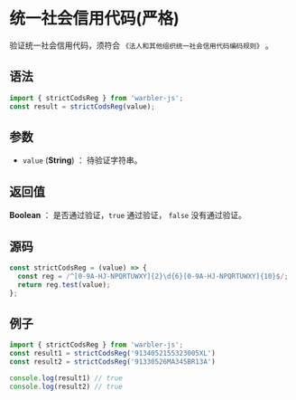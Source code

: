 <!--
 * @Author: 一尾流莺
 * @Description:统一社会信用代码(严格)
 * @Date: 2021-09-13 18:18:23
 * @LastEditTime: 2021-10-13 19:10:07
 * @FilePath: \warblerjs-guide\docs\guide\reg\strictCodsReg.md
-->

# 统一社会信用代码(严格)

验证统一社会信用代码，须符合 `《法人和其他组织统一社会信用代码编码规则》` 。

## 语法

```js
import { strictCodsReg } from 'warbler-js';
const result = strictCodsReg(value);
```

## 参数

- `value` (**String**) ： 待验证字符串。

## 返回值

**Boolean** ： 是否通过验证，`true` 通过验证， `false` 没有通过验证。

## 源码

```js
const strictCodsReg = (value) => {
  const reg = /^[0-9A-HJ-NPQRTUWXY]{2}\d{6}[0-9A-HJ-NPQRTUWXY]{10}$/;
  return reg.test(value);
};
```

## 例子

```js
import { strictCodsReg } from 'warbler-js';
const result1 = strictCodsReg('9134052155323005XL')
const result2 = strictCodsReg('91330526MA345BR13A')

console.log(result1) // true
console.log(result2) // true
```
